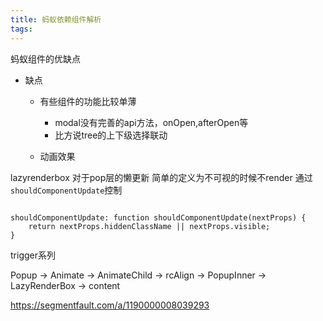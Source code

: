 ```yaml
---
title: 蚂蚁依赖组件解析
tags:
---
```



蚂蚁组件的优缺点

+ 缺点

    + 有些组件的功能比较单薄

        - modal没有完善的api方法，onOpen,afterOpen等
        - 比方说tree的上下级选择联动


    + 动画效果



lazyrenderbox
对于pop层的懒更新
简单的定义为不可视的时候不render
通过`shouldComponentUpdate`控制
```JavasSript

shouldComponentUpdate: function shouldComponentUpdate(nextProps) {
    return nextProps.hiddenClassName || nextProps.visible;
}

```


trigger系列

Popup -> Animate -> AnimateChild -> rcAlign -> PopupInner -> LazyRenderBox -> content

https://segmentfault.com/a/1190000008039293


